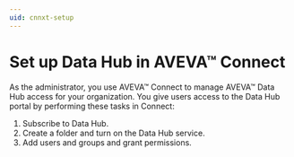 ```yaml
---
uid: cnnxt-setup
---
```


# Set up Data Hub in AVEVA™ Connect

As the administrator, you use AVEVA™ Connect to manage AVEVA™ Data Hub access for your organization. You give users access to the Data Hub portal by performing these tasks in Connect:

1. Subscribe to Data Hub.
2. Create a folder and turn on the Data Hub service.
3. Add users and groups and grant permissions.
   